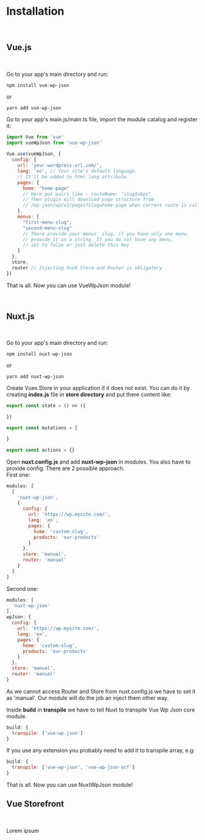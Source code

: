 # Installation

<br>

## Vue.js

<br>

Go to your app's main directory and run:
```
npm install vue-wp-json
```
or
```
yarn add vue-wp-json
```

Go to your app's main.js/main.ts file, import the module catalog and register it:
```js
import Vue from 'vue'
import vueWpJson from 'vue-wp-json'
 
Vue.use(vueWpJson, {
  config: {
    url: 'your-wordpress-url.com/',
    lang: 'en', // Your site's default language.   
    // It'll be added to html lang attribute.
    pages: {
      home: "home-page"
      // Here put pairs like - routeName: "slugInApi"
      // Then plugin will download page structure from   
      // /wp-json/wp/v2/pages?slug=home-page when current route is called 'home'
    },
    menus: [
      "first-menu-slug",
      "second-menu-slug"
      // There provide your menus' slug, if you have only one menu,   
      // provide it as a string. If you do not have any menu,   
      // set to false or just delete this key
    ]
  },
  store,
  router // Injecting VueX Store and Router is obligatory
})
```

That is all. Now you can use VueWpJson module!

<br>

## Nuxt.js

<br>

Go to your app's main directory and run:
```
npm install nuxt-wp-json
```
or
```
yarn add nuxt-wp-json
```

Create Vuex Store in your application if it does not exist. You can do it by creating **index.js** file in **store directory** and put there content like:
```js
export const state = () => ({

})

export const mutations = {

}

export const actions = {}
```

Open **nuxt.config.js** and add **nuxt-wp-json** in modules. You also have to provide config. There are 2 possible approach.   
First one:
```js
modules: [
  [
    'nuxt-wp-json',
    {
      config: {
        url: 'https://wp.mysite.com/',
        lang: 'en',
        pages: {
          home: 'custom-slug',
          products: 'our-products'
        }
      },
      store: 'manual',
      router: 'manual'
    }
  ]
]
```

Second one:
```js
modules: [
  'nuxt-wp-json'
],
wpJson: {
  config: {
    url: 'https://wp.mysite.com/',
    lang: 'en',
    pages: {
      home: 'custom-slug',
      products: 'our-products'
    }
  },
  store: 'manual',
  router: 'manual'
}
```

As we cannot access Router and Store from nuxt.config.js we have to set it as 'manual'. Our module will do the job an inject them other way.

Inside **build** in **transpile** we have to tell Nuxt to transpile Vue Wp Json core module.
```js
build: {
  transpile: ['vue-wp-json']
}
```

If you use any extension you probably need to add it to transpile array, e.g:
```js
build: {
  transpile: ['vue-wp-json', 'vue-wp-json-acf']
}
```

That is all. Now you can use NuxtWpJson module!
<br>

## Vue Storefront

<br>

Lorem ipsum

<br>

